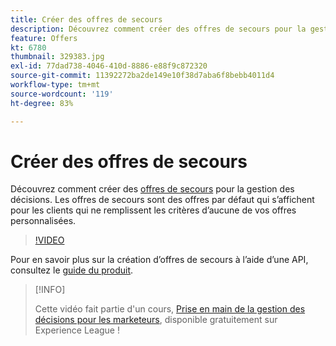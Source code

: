 ```yaml
---
title: Créer des offres de secours
description: Découvrez comment créer des offres de secours pour la gestion des décisions. Les offres de secours sont associées à des règles d’éligibilité afin que vous puissiez les afficher uniquement aux clients appropriés.
feature: Offers
kt: 6780
thumbnail: 329383.jpg
exl-id: 77dad738-4046-410d-8886-e88f9c872320
source-git-commit: 11392272ba2de149e10f38d7aba6f8bebb4011d4
workflow-type: tm+mt
source-wordcount: '119'
ht-degree: 83%

---
```


# Créer des offres de secours

Découvrez comment créer des [offres de secours](https://experienceleague.adobe.com/docs/journey-optimizer/using/offer-decisioniong/managing-offers-in-the-offer-library/creating-fallback-offers.html?lang=fr) pour la gestion des décisions. Les offres de secours sont des offres par défaut qui s’affichent pour les clients qui ne remplissent les critères d’aucune de vos offres personnalisées.

>[!VIDEO](https://video.tv.adobe.com/v/329383?quality=12&learn=on)

Pour en savoir plus sur la création d’offres de secours à lʼaide dʼune API, consultez le [guide du produit](https://experienceleague.adobe.com/docs/journey-optimizer/using/offer-decisioniong/api-reference/offers-api/fallback-offers/create.html?lang=fr).

>[!INFO]
>
> Cette vidéo fait partie d&#39;un cours, [Prise en main de la gestion des décisions pour les marketeurs](https://experienceleague.adobe.com/?recommended=ExperiencePlatform-U-1-2020.1.offerdecisioning), disponible gratuitement sur Experience League !

